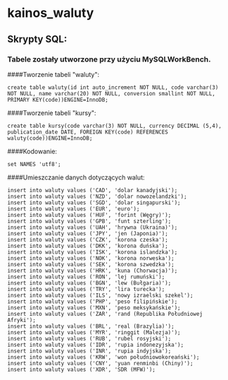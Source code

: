 # kainos_waluty

## Skrypty SQL:

### Tabele zostały utworzone przy użyciu MySQLWorkBench.

####Tworzenie tabeli "waluty":

	create table waluty(id int auto_increment NOT NULL, code varchar(3) NOT NULL, name varchar(20) NOT NULL, conversion smallint NOT NULL, PRIMARY KEY(code))ENGINE=InnoDB;

####Tworzenie tabeli "kursy":

	create table kursy(code varchar(3) NOT NULL, currency DECIMAL (5,4), publication_date DATE, FOREIGN KEY(code) REFERENCES waluty(code))ENGINE=InnoDB;

####Kodowanie:

	set NAMES 'utf8';

####Umieszczanie danych dotyczących walut:

	insert into waluty values ('CAD', 'dolar kanadyjski');
	insert into waluty values ('NZD', 'dolar nowozelandzki');
	insert into waluty values ('SGD', 'dolar singapurski');
	insert into waluty values ('EUR', 'euro');
	insert into waluty values ('HUF', 'forint (Węgry)');
	insert into waluty values ('GPB', 'funt szterling');
	insert into waluty values ('UAH', 'hrywna (Ukraina)');
	insert into waluty values ('JPY', 'jen (Japonia)');
	insert into waluty values ('CZK', 'korona czeska');
	insert into waluty values ('DKK', 'korona duńska');
	insert into waluty values ('ISK', 'korona islandzka');
	insert into waluty values ('NOK', 'korona norweska');
	insert into waluty values ('SEK', 'korona szwedzka');
	insert into waluty values ('HRK', 'kuna (Chorwacja)');
	insert into waluty values ('RON', 'lej rumuński');
	insert into waluty values ('BGN', 'lew (Bułgaria)');
	insert into waluty values ('TRY', 'lira turecka');
	insert into waluty values ('ILS', 'nowy izraelski szekel');
	insert into waluty values ('PHP', 'peso filipińskie');
	insert into waluty values ('MXN', 'peso meksykańskie');
	insert into waluty values ('ZAR', 'rand (Republika Południowej Afryki');
	insert into waluty values ('BRL', 'real (Brazylia)');
	insert into waluty values ('MYR', 'ringgit (Malezja)');
	insert into waluty values ('RUB', 'rubel rosyjski');
	insert into waluty values ('IDR', 'rupia indonezyjska');
	insert into waluty values ('INR', 'rupia indyjska');
	insert into waluty values ('KRW', 'won południowokoreański');
	insert into waluty values ('CNY', 'yuan renminbi (Chiny)');
	insert into waluty values ('XDR', 'SDR (MFW)');